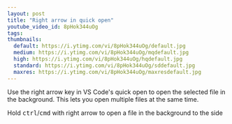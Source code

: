 ```yaml
---
layout: post
title: "Right arrow in quick open"
youtube_video_id: 8pHok344uOg
tags:
thumbnails:
  default: https://i.ytimg.com/vi/8pHok344uOg/default.jpg
  medium: https://i.ytimg.com/vi/8pHok344uOg/mqdefault.jpg
  high: https://i.ytimg.com/vi/8pHok344uOg/hqdefault.jpg
  standard: https://i.ytimg.com/vi/8pHok344uOg/sddefault.jpg
  maxres: https://i.ytimg.com/vi/8pHok344uOg/maxresdefault.jpg
---
```


Use the right arrow key in VS Code's quick open to open the selected file in the background. This lets you open multiple files at the same time.

Hold <kbd>ctrl</kbd>/<kbd>cmd</kbd> with right arrow to open a file in the background to the side
